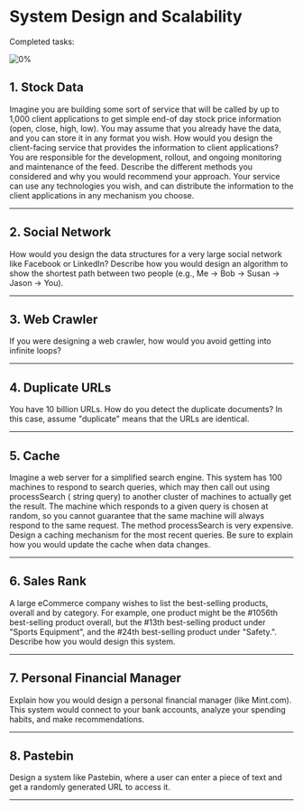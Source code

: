 # System Design and Scalability

Completed tasks:

![0%](https://progress-bar.xyz/0)

## 1. Stock Data

Imagine you are building some sort of service that will be called by up to 1,000 client applications to get simple end-of day stock price
information (open, close, high, low). You may assume that you already have the data, and you can store it in any format you wish. How would
you design the client-facing service that provides the information to client applications? You are responsible for the development, rollout,
and ongoing monitoring and maintenance of the feed. Describe the different methods you considered and why you would recommend your approach.
Your service can use any technologies you wish, and can distribute the information to the client applications in any mechanism you choose.

<hr/>

## 2. Social Network

How would you design the data structures for a very large social network like Facebook or LinkedIn? Describe how you would design an
algorithm to show the shortest path between two people (e.g., Me -> Bob -> Susan -> Jason -> You).

<hr/>

## 3. Web Crawler

If you were designing a web crawler, how would you avoid getting into infinite loops?

<hr/>

## 4. Duplicate URLs

You have 10 billion URLs. How do you detect the duplicate documents? In this case, assume "duplicate" means that the URLs are identical.

<hr/>

## 5. Cache

Imagine a web server for a simplified search engine. This system has 100 machines to respond to search queries, which may then call out
using processSearch ( string query) to another cluster of machines to actually get the result. The machine which responds to a given query
is chosen at random, so you cannot guarantee that the same machine will always respond to the same request. The method processSearch is very
expensive. Design a caching mechanism for the most recent queries. Be sure to explain how you would update the cache when data changes.

<hr/>

## 6. Sales Rank

A large eCommerce company wishes to list the best-selling products, overall and by category. For example, one product might be the #1056th
best-selling product overall, but the #13th best-selling product under "Sports Equipment", and the #24th best-selling product under
"Safety.". Describe how you would design this system.

<hr/>

## 7. Personal Financial Manager

Explain how you would design a personal financial manager (like Mint.com). This system would connect to your bank accounts, analyze your
spending habits, and make recommendations.

<hr/>

## 8. Pastebin

Design a system like Pastebin, where a user can enter a piece of text and get a randomly generated URL to access it.

<hr/>
